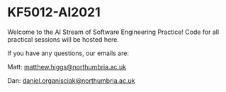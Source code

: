 # KF5012-AI2021
Welcome to the AI Stream of Software Engineering Practice! Code for all practical sessions will be hosted here.

If you have any questions, our emails are:

Matt: matthew.higgs@northumbria.ac.uk

Dan: daniel.organisciak@northumbria.ac.uk
